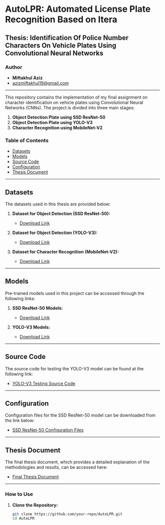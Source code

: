 # AutoLPR: Automated License Plate Recognition Based on Itera

## Thesis: Identification Of Police Number Characters On Vehicle Plates Using Convolutional Neural Networks

### Author
- **Miftakhul Aziz**
- [azizmiftakhul19@gmail.com](mailto:azizmiftakhul19@gmail.com)

---

This repository contains the implementation of my final assignment on character identification on vehicle plates using Convolutional Neural Networks (CNNs). The project is divided into three main stages:

1. **Object Detection Plate using SSD ResNet-50**
2. **Object Detection Plate using YOLO-V3**
3. **Character Recognition using MobileNet-V2**

### Table of Contents

- [Datasets](#datasets)
- [Models](#models)
- [Source Code](#source-code)
- [Configuration](#configuration)
- [Thesis Document](#thesis-document)

---

## Datasets

The datasets used in this thesis are provided below:

1. **Dataset for Object Detection (SSD ResNet-50):**
   - [Download Link](https://drive.google.com/drive/folders/1DlPGC1b3OcQQYvhXqxSwI28paKjSnwP_?usp=sharing)

2. **Dataset for Object Detection (YOLO-V3):**
   - [Download Link](https://drive.google.com/drive/folders/1Ew_KAk-HBL-Mhto_qFd39yy8Wej-Yvx-?usp=sharing)

3. **Dataset for Character Recognition (MobileNet-V2):**
   - [Download Link](https://drive.google.com/drive/folders/1Ew_KAk-HBL-Mhto_qFd39yy8Wej-Yvx-?usp=sharing)

---

## Models

Pre-trained models used in this project can be accessed through the following links:

1. **SSD ResNet-50 Models:**
   - [Download Link](https://drive.google.com/drive/folders/13T8A4pGPAQnT-Byzicw8gHi3_4D2prQ7?usp=sharing)

2. **YOLO-V3 Models:**
   - [Download Link](https://drive.google.com/drive/folders/1idp5rQfXvWIHk675vhzrZupHgedm4uo-?usp=sharing)

---

## Source Code

The source code for testing the YOLO-V3 model can be found at the following link:

- [YOLO-V3 Testing Source Code](https://drive.google.com/drive/folders/1fHaLCs-J314tP4-orkfpkRsZcAmn-IrZ?usp=sharing)

---

## Configuration

Configuration files for the SSD ResNet-50 model can be downloaded from the link below:

- [SSD ResNet-50 Configuration Files](https://drive.google.com/drive/folders/134Rpoh6vCy2UmHTwt9GuGfftpyGUaov-?usp=sharing)

---

## Thesis Document

The final thesis document, which provides a detailed explanation of the methodologies and results, can be accessed here:

- [Final Thesis Document](https://repo.itera.ac.id/depan/submission/SB2102010016)

---

### How to Use

1. **Clone the Repository:**
   ```bash
   git clone https://github.com/your-repo/AutoLPR.git
   cd AutoLPR


<!--
## AutoLPR is Automate License Plate Recognition Based on Itera

### Thesis: Identification Of Police Number Characters On Vehicle Plates Using Convolutional Neural Networks
##### Author
- Miftakhul Aziz
- azizmiftakhul19@gmail.com
  
### This repository is a repo from my final assignment on character identification on vehicle plates using convolutional neural networks
In this final assignment there are 3 stages:
1. Object detection plate using SSD ResNet-50
2. Object detection plate using YOLO-V3
3. Character recognition using MobileNet-V2

The dataset used in this thesis is in the link below
1. Dataset object detection for SSD RestNet-50: https://drive.google.com/drive/folders/1DlPGC1b3OcQQYvhXqxSwI28paKjSnwP_?usp=sharing
2. Dataset object detection YOLO-V3: https://drive.google.com/drive/folders/1Ew_KAk-HBL-Mhto_qFd39yy8Wej-Yvx-?usp=sharing
3. Dataset character recognition MobileNet-v2: https://drive.google.com/drive/folders/1Ew_KAk-HBL-Mhto_qFd39yy8Wej-Yvx-?usp=sharing

link models training :
1. SSD ResNet-50 models : https://drive.google.com/drive/folders/13T8A4pGPAQnT-Byzicw8gHi3_4D2prQ7?usp=sharing
2. YOLO v3 models : https://drive.google.com/drive/folders/1idp5rQfXvWIHk675vhzrZupHgedm4uo-?usp=sharing

for source code testing YOLO V3 link : 
https://drive.google.com/drive/folders/1fHaLCs-J314tP4-orkfpkRsZcAmn-IrZ?usp=sharing

for configuration from SSD ResNet-50 can be downloaded in the link: https://drive.google.com/drive/folders/134Rpoh6vCy2UmHTwt9GuGfftpyGUaov-?usp=sharing

this the final thesis document: https://repo.itera.ac.id/depan/submission/SB2102010016
-->

